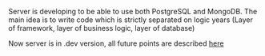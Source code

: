 Server is developing to be able to use both PostgreSQL and MongoDB.
The main idea is to write code which is strictly separated on logic years (Layer of framework, layer of business logic, layer of database)

Now server is in .dev version, all future points are described [here](https://github.com/EmptyInfinity/offerer/blob/main/TODO.md)
